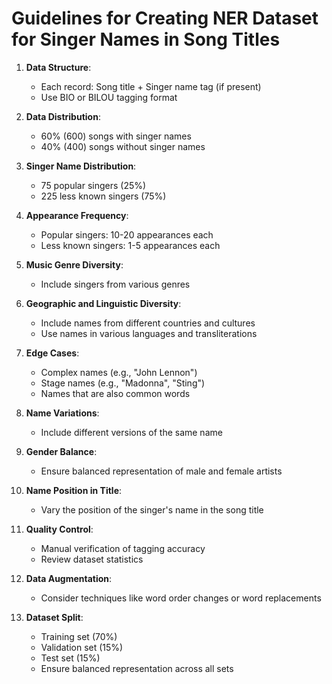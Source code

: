 # Guidelines for Creating NER Dataset for Singer Names in Song Titles

1. **Data Structure**:
   - Each record: Song title + Singer name tag (if present)
   - Use BIO or BILOU tagging format

2. **Data Distribution**:
   - 60% (600) songs with singer names
   - 40% (400) songs without singer names

3. **Singer Name Distribution**:
   - 75 popular singers (25%)
   - 225 less known singers (75%)

4. **Appearance Frequency**:
   - Popular singers: 10-20 appearances each
   - Less known singers: 1-5 appearances each

5. **Music Genre Diversity**:
   - Include singers from various genres

6. **Geographic and Linguistic Diversity**:
   - Include names from different countries and cultures
   - Use names in various languages and transliterations

7. **Edge Cases**:
   - Complex names (e.g., "John Lennon")
   - Stage names (e.g., "Madonna", "Sting")
   - Names that are also common words

8. **Name Variations**:
   - Include different versions of the same name

9. **Gender Balance**:
   - Ensure balanced representation of male and female artists

10. **Name Position in Title**:
    - Vary the position of the singer's name in the song title

11. **Quality Control**:
    - Manual verification of tagging accuracy
    - Review dataset statistics

12. **Data Augmentation**:
    - Consider techniques like word order changes or word replacements

13. **Dataset Split**:
    - Training set (70%)
    - Validation set (15%)
    - Test set (15%)
    - Ensure balanced representation across all sets
